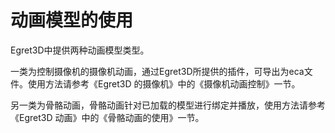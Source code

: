 # 动画模型的使用

Egret3D中提供两种动画模型类型。

一类为控制摄像机的摄像机动画，通过Egret3D所提供的插件，可导出为eca文件。使用方法请参考《Egret3D 的摄像机》中的《摄像机动画控制》一节。

另一类为骨骼动画，骨骼动画针对已加载的模型进行绑定并播放，使用方法请参考《Egret3D 动画》中的《骨骼动画的使用》一节。